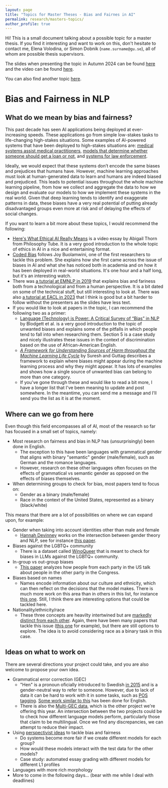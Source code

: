```yaml
---
layout: page
title: "Topics for Master Theses - Bias and Fairnes in AI"
permalink: research/masters-topics/
author_profile: true
---
```


Hi! This is a small document talking about a possible topic for a master thesis.
If you find it interesting and want to work on this, don't hesitate to contact me, Elena Volodina, or Simon Dobnik (`name.surname@gu.se`), all of whom are possible thesis supervisors.

The slides when presenting the topic in Autumn 2024 can be found [here](https://gist.github.com/rimusa/d92f6eaa18f06edbe91a05bb00027b04/raw/c96a181882d72e6f90afabf402ccc49715dcbad6/2025_Masters_Theses_Topic.pdf) and the video can be found [here](../documents/videos/masters_topic_presentation_2024.mp4).

You can also find another topic [here](../masters-topics-GEC).

# Bias and Fairness in NLP


## What do we mean by bias and fairness?

This past decade has seen AI applications being deployed at ever-increasing speeds.
These applications go from simple low-stakes tasks to life-changing high-stakes situations.
Some examples of AI-powered systems that have been deployed to high-stakes situations are: [medical systems assist medical practitioners](https://www.scientificamerican.com/article/health-care-ai-systems-are-biased/), [models that determine whether someone should get a loan or not](https://www.forbes.com/sites/korihale/2021/09/02/ai-bias-caused-80-of-black-mortgage-applicants-to-be-denied/), and [systems for law enforcement](https://www.technologyreview.com/2019/01/21/137783/algorithms-criminal-justice-ai/).

Ideally, we would expect that these systems don’t encode the same biases and prejudices that humans have.
However, machine learning approaches must look at human-generated data to learn and humans are indeed biased and prejudiced.
This leads to potential issues throughout the whole machine learning pipeline, from how we collect and aggregate the data to how we design and evaluate our models to how we implement these systems in the real world.
Given that deep learning tends to identify and exaggerate patterns in data, these biases have a very real potential of putting already disadvantaged groups even more at risk and of delaying the effects of social changes.

If you want to learn a bit more about these topics, I would recommend the following:
 - [Here's What Ethical AI Really Means](https://www.youtube.com/watch?v=AaU6tI2pb3M) is a video essay by Abigail Thorn from Philosophy Tube. It is a very good introduction to the whole topic of ethics in AI in a nice and entertaining format.
 - [Coded Bias](https://www.imdb.com/title/tt11394170/) follows Joy Buolamwini, one of the first researchers to tackle this problem. She explains how she first came across the issue of biases in AI and what she has noticed both in academia and on how it has been deployed in real-world situations. It's one hour and a half long, but it's an interesting watch.
 - There was [a tutorial at EMNLP in 2019](http://web.cs.ucla.edu/~kwchang/talks/emnlp19-fairnlp/) that explains bias and fariness both from a technological and from a human perspective. It is a bit dated on some of the technical stuff, but still interesting to look at. There was also [a tutorial at EACL in 2023](http://bit.ly/eacl23-ethics-slides) that I think is good but a bit harder to follow without the presenters as the slides have less text.
 - If you would like to look at papers in the topic, I can recommend the following two as a primer:
   - [Language (Technology) is Power: A Critical Survey of “Bias” in NLP](https://aclanthology.org/2020.acl-main.485) by Blodgett et al. is a very good introduction to the topic of unwanted biases and explains some of the pitfalls in which people tend to fall into when researching them. Section 5 is a case study and nicely illustrates these issues in the context of discrimination based on the use of African-American English.
   - [_A Framework for Understanding Sources of Harm throughout the Machine Learning Life Cycle_](https://dl.acm.org/doi/abs/10.1145/3465416.3483305) by Suresh and Guttag describes a framework to explain where biases might appear during the machine learning process and why they might appear. It has lots of examples and shows how a single source of unwanted bias can belong to more than one category.
   - If you've gone through these and would like to read a bit more, I have a longer list that I've been meaning to update and post somewhere. In the meantime, you can send me a message and I'll send you the list as it is at the moment.



## Where can we go from here

Even though this field encompasses all of AI, most of the research so far has focused in a small set of topics, namely:
 -	Most research on fairness and bias in NLP has (unsurprisingly) been done in English.
     -	The exception to this have been languages with grammatical gender that aligns with binary "semantic" gender (male/female), such as German and the romance languages.
     -	However, research on these other languages often focuses on the effects of grammatical vs semantic gender as opposed on the effects of biases themselves.
 -	When determining groups to check for bias, most papers tend to focus on:
     -	Gender as a binary (male/female)
     -	Race in the context of the United States, represented as a binary (black/white)

This means that there are a lot of possibilities on where we can expand upon, for example:
 -	Gender when taking into account identities other than male and female
     -	[Hannah Devinney](https://www.umu.se/en/staff/hannah-devinney/) works on the intersection between gender theory and NLP, see for instance [this paper](https://doi.org/10.1145/3531146.3534627).
 -	Biases against the LGBTQ+ community
     -	There is a dataset called [WinoQueer](https://aclanthology.org/2023.acl-long.507/) that is meant to check for biases in LLMs against the LGBTQ+ community.
 - In-group vs out-group biases
     - [This paper](https://aclanthology.org/2023.eacl-main.183/) analyzes how people from each party in the US talk about people in the other party in the Congress.
 - Biases based on names
     -	Names encode information about our culture and ethnicity, which can then reflect on the decisions that the model makes. There is much more work on this area than in others in this list, for instance [this one](https://aclanthology.org/N19-1424/). Still, I think there are interesting options that could be tackled here.
 -	Nationality/ethnicity/race
     -	These three concepts are heavilty intertwined but are [markedly distinct from each other](https://www.nationalgeographic.com/culture/article/race-ethnicity). Again, there have been many papers that tackle this issue ([this one](https://aclanthology.org/2023.eacl-main.9/) for example), but there are still options to explore. The idea is to avoid considering race as a binary task in this case. 
  

## Ideas on what to work on

There are several directions your project could take, and you are also welcome to propose your own idea.
 - Grammatical error correction (GEC)
   - "Hen" is a pronoun oficially introduced to Swedish [in 2015](https://svenska.se/saol/?id=1105387&pz=3) and is a gender-neutral way to refer to someone. However, due to lack of data it can be hard to work with it in some tasks, such as [POS tagging](https://umu.diva-portal.org/smash/get/diva2:1713349/FULLTEXT01.pdf). [Some work similar to this](https://aclanthology.org/2023.bea-1.13/) has been done for English.
   - There is also the [Multi-GEC data](../masters-topics-GEC), which is the other project we're offering this year. An intersection between the two projects could be to check how different language models perform, particularly those that claim to be multilingual. Once we find any discrepancies, we can attempt to reduce their impact.
 - Using [perspectivist ideas](http://pdai.info/) to tackle bias and fairness
   - Do systems become more fair if we create different models for each group?
   - How would these models interact with the test data for the other models?
   - Case study: automated essay grading with different models for different L1 profiles
 - Languages with more rich morphology
 - More to come in the following days... (bear with me while I deal with deadlines)
